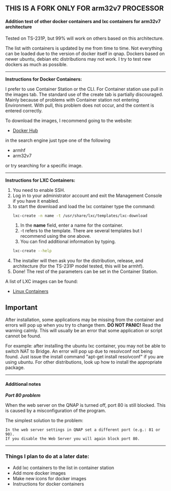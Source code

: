 ## **THIS IS A FORK ONLY FOR arm32v7 PROCESSOR**
#### Addition test of other docker containers and lxc containers for arm32v7 architecture
Tested on TS-231P, but 99% will work on others based on this architecture.

The list with containers is updated by me from time to time. Not everything can be loaded due to the version of docker itself in qnap. Dockers based on newer ubuntu, debian etc distributions may not work. I try to test new dockers as much as possible.

---

**Instructions for Docker Containers:**

I prefer to use Container Station or the CLI. For Container station use pull in the images tab. The standard use of the create tab is partially discouraged. Mainly because of problems with Container station not entering Environment. With pull, this problem does not occur, and the content is entered correctly.

To download the images, I recommend going to the website:
- [Docker Hub](https://hub.docker.com/)

in the search engine just type one of the following

- armhf
- arm32v7

or try searching for a specific image.

---

**Instructions for LXC Containers:**
1. You need to enable SSH.
2. Log in to your administrator account and exit the Management Console if you have it enabled.
3. to start the download and load the lxc container type the command:
    ```sh
    lxc-create -n name -t /usr/share/lxc/templates/lxc-download
    ```
    1. In the **name** field, enter a name for the container.
    2. -t refers to the template. There are several templates but I recommend using the one above.
    3. You can find additional information by typing.
    ```sh
    lxc-create --help
    ```
4. The installer will then ask you for the distribution, release, and architecture (for the TS-231P model tested, this will be armhf).
5. Done! The rest of the parameters can be set in the Container Station.

A list of LXC images can be found:
- [Linux Containers](http://uk.images.linuxcontainers.org/)

## Important

After installation, some applications may be missing from the container and errors will pop up when you try to change them. __DO NOT PANIC!__ Read the warning calmly. This will usually be an error that some application or script cannot be found.

For example: after installing the ubuntu lxc container, you may not be able to switch NAT to Bridge. An error will pop up due to resolvconf not being found. Just issue the install command "apt-get install resolvconf" if you are using ubuntu. For other distributions, look up how to install the appropriate package.

---

#### Additional notes

***Port 80 problem***

When the web server on the QNAP is turned off, port 80 is still blocked. This is caused by a misconfiguration of the program.

The simplest solution to the problem:

```
In the web server settings in QNAP set a different port (e.g.: 81 or 90).
If you disable the Web Server you will again block port 80.
```

---

### Things I plan to do at a later date:
- Add lxc containers to the list in container station
- Add more docker images
- Make new icons for docker images
- Instructions for docker containers
